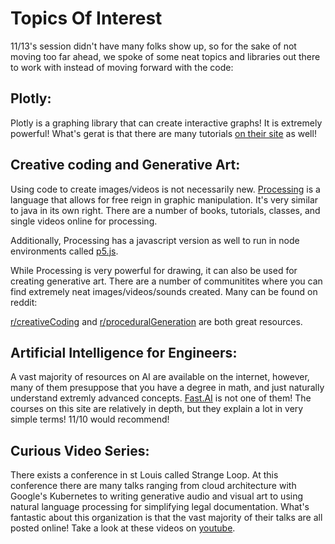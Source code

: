 # Topics Of Interest

11/13's session didn't have many folks show up, so for the sake of not moving too far ahead, we spoke of some neat topics and libraries out there to work with instead of moving forward with the code: 



## Plotly: 

Plotly is a graphing library that can create interactive graphs! It is extremely powerful! What's gerat is that there are many tutorials [on their site](https://plot.ly/python/getting-started/#where-to-next) as well! 

## Creative coding and Generative Art: 

Using code to create images/videos is not necessarily new. [Processing](https://processing.org) is a language that allows for free reign in graphic manipulation. It's very similar to java in its own right. There are a number of books, tutorials, classes, and single videos online for processing. 



Additionally, Processing has a javascript version as well to run in node environments called [p5.js](https://p5js.org). 



While Processing is very powerful for drawing, it can also be used for creating generative art. There are a number of communitites where you can find extremely neat images/videos/sounds created. Many can be found on reddit: 

[r/creativeCoding](https://www.reddit.com/r/creativecoding/) and [r/proceduralGeneration](https://www.reddit.com/r/proceduralgeneration/) are both great resources. 



## Artificial Intelligence for Engineers: 

A vast majority of resources on AI are available on the internet, however, many of them presuppose that you have a degree in math, and just naturally understand extremly advanced concepts. [Fast.AI](https://www.fast.ai) is not one of them! The courses on this site are relatively in depth, but they explain a lot in very simple terms! 11/10 would recommend! 



## Curious Video Series: 

There exists a conference in st Louis called Strange Loop. At this conference there are many talks ranging from cloud architecture with Google's Kubernetes to writing generative audio and visual art to using natural language processing for simplifying legal documentation. What's fantastic about this organization is that the vast majority of their talks are all posted online! Take a look at these videos on [youtube](https://www.youtube.com/channel/UC_QIfHvN9auy2CoOdSfMWDw/videos). 